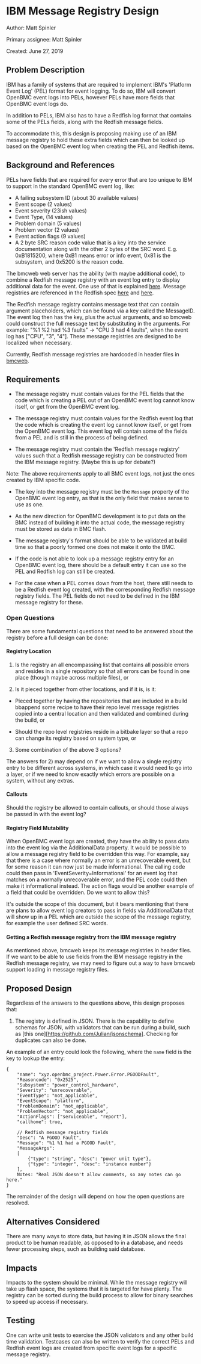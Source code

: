 # IBM Message Registry Design

Author: Matt Spinler <mspinler>

Primary assignee: Matt Spinler

Created: June 27, 2019

## Problem Description
IBM has a family of systems that are required to implement IBM's 'Platform
Event Log' (PEL) format for event logging.  To do so, IBM will convert OpenBMC
event logs into PELs, however PELs have more fields that OpenBMC event logs do.

In addition to PELs, IBM also has to have a Redfish log format that contains
some of the PELs fields, along with the Redfish message fields.

To accommodate this, this design is proposing making use of an IBM message
registry to hold these extra fields which can then be looked up based on the
OpenBMC event log when creating the PEL and Redfish items.

## Background and References
PELs have fields that are required for every error that are too unique to
IBM to support in the standard OpenBMC event log, like:
* A failing subsystem ID (about 30 available values)
* Event scope (2 values)
* Event severity (23ish values)
* Event Type, (14 values)
* Problem domain (5 values)
* Problem vector (2 values)
* Event action flags (9 values)
* A 2 byte SRC reason code value that is a key into the service documentation
  along with the other 2 bytes of the SRC word. E.g. 0xB1815200, where
  0xB1 means error or info event, 0x81 is the subsystem, and 0x5200 is the
  reason code.

The bmcweb web server has the ability (with maybe additional code), to combine a
Redfish message registry with an event log entry to display additional data for
the event.  One use of that is explained [here][1].  Message registries are
referenced in the Redfish spec [here][2] and [here][3].

The Redfish message registry contains message text that can contain argument
placeholders, which can be found via a key called the MessageID.  The event log
then has the key, plus the actual arguments, and so bmcweb could construct
the full message text by substituting in the arguments.  For example: "%1 %2
had %3 faults" -> "CPU 3 had 4 faults", when the event log has ["CPU", "3", "4"].
These message registries are designed to be localized when necessary.

Currently, Redfish message registries are hardcoded in header files in
[bmcweb][4].

## Requirements

* The message registry must contain values for the PEL fields that the code
  which is creating a PEL out of an OpenBMC event log cannot know itself, or
  get from the OpenBMC event log.

* The message registry must contain values for the Redfish event log that the
  code which is creating the event log cannot know itself, or get from the
  OpenBMC event log.  This event log will contain some of the fields from a PEL
  and is still in the process of being defined.

* The message registry must contain the 'Redfish message registry' values such
  that a Redfish message registry can be constructed from the IBM message
  registry. (Maybe this is up for debate?)

Note: The above requirements apply to all BMC event logs, not just the ones
      created by IBM specific code.

* The key into the message registry must be the `Message` property of the
  OpenBMC event log entry, as that is the only field that makes sense to use
  as one.

* As the new direction for OpenBMC development is to put data on the BMC
  instead of building it into the actual code, the message registry must
  be stored as data in BMC flash.

* The message registry's format should be able to be validated at build time so
  that a poorly formed one does not make it onto the BMC.

* If the code is not able to look up a message registry entry for an OpenBMC
  event log, there should be a default entry it can use so the PEL and
  Redfish log can still be created.

* For the case when a PEL comes down from the host, there still needs to be a
  Redfish event log created, with the corresponding Redfish message registry
  fields.  The PEL fields do not need to be defined in the IBM message registry
  for these.

### Open Questions
There are some fundamental questions that need to be answered about the
registry before a full design can be done:

#### Registry Location
1) Is the registry an all encompassing list that contains all possible errors
   and resides in a single repository so that all errors can be found in one
   place (though maybe across multiple files), or

2) Is it pieced together from other locations, and if it is, is it:
  * Pieced together by having the repositories that are included in a build
    bbappend some recipe to have their repo level message registries copied
    into a central location and then validated and combined during the build,
    or

  * Should the repo level registries reside in a bitbake layer so that a repo
    can change its registry based on system type, or

3) Some combination of the above 3 options?

The answers for 2) may depend on if we want to allow a single registry entry
to be different across systems, in which case it would need to go into a
layer, or if we need to know exactly which errors are possible on a system,
without any extras.

#### Callouts
Should the registry be allowed to contain callouts, or should those always
be passed in with the event log?

#### Registry Field Mutability
When OpenBMC event logs are created, they have the ability to pass data into
the event log via the AdditionalData property.  It would be possible to allow
a message registry field to be overridden this way.  For example, say that
there is a case where normally an error is an unrecoverable event, but for
some reason it can now just be made informational.  The calling code could
then pass in 'EventSeverity=Informational' for an event log that matches on
a normally unrecoverable error, and the PEL code could then make it
informational instead. The action flags would be another example of a field
that could be overridden.  Do we want to allow this?

It's outside the scope of this document, but it bears mentioning that there are
plans to allow event log creators to pass in fields via AdditionalData that
will show up in a PEL which are outside the scope of the message registry, for
example the user defined SRC words.

#### Getting a Redfish message registry from the IBM message registry
As mentioned above, bmcweb keeps its message registries in header files.  If we
want to be able to use fields from the IBM message registry in the Redfish
message registry, we may need to figure out a way to have bmcweb support
loading in message registry files.

## Proposed Design
Regardless of the answers to the questions above, this design proposes that:

1) The registry is defined in JSON.  There is the capability to define schemas
for JSON, with validators that can be run during a build, such as
[this one][https://github.com/Julian/jsonschema].  Checking for duplicates can
also be done.

An example of an entry could look the following, where the `name` field is
the key to lookup the entry:
```
{
    "name": "xyz.openbmc_project.Power.Error.PGOODFault",
    "Reasoncode": "0x2525",
    "Subsystem": "power_control_hardware",
    "Severity": "unrecoverable",
    "EventType": "not_applicable",
    "EventScope": "platform",
    "ProblemDomain": "not_applicable",
    "ProblemVector": "not_applicable",
    "ActionFlags": ["serviceable", "report"],
    "callhome": true,

    // Redfish message registry fields
    "Desc": "A PGOOD Fault",
    "Message": "%1 %1 had a PGOOD Fault",
    "MessageArgs":
    [
        {"type": "string", "desc": "power unit type"},
        {"type": "integer", "desc": "instance number"}
    ],
    Notes: "Real JSON doesn't allow comments, so any notes can go here."
}

```

The remainder of the design will depend on how the open questions are resolved.

## Alternatives Considered
There are many ways to store data, but having it in JSON allows the final
product to be human readable, as opposed to in a database, and needs fewer
processing steps, such as building said database.

## Impacts
Impacts to the system should be minimal.  While the message registry will take
up flash space, the systems that it is targeted for have plenty.  The registry
can be sorted during the build process to allow for binary searches to speed
up access if necessary.

## Testing
One can write unit tests to exercise the JSON validators and any other build
time validation.  Testcases can also be written to verify the correct PELs
and Redfish event logs are created from specific event logs for a specific
message registry.

[1]:https://github.com/openbmc/docs/blob/master/redfish-logging-in-bmcweb.md
[2]:http://redfish.dmtf.org/schemas/DSP0266_1.6.1.html#event-message-objects
[3]:https://www.dmtf.org/sites/default/files/Redfish%20School%20-%20Events.pdf
[4]:https://github.com/openbmc/bmcweb/blob/master/redfish-core/include/registries/openbmc_message_registry.hpp
